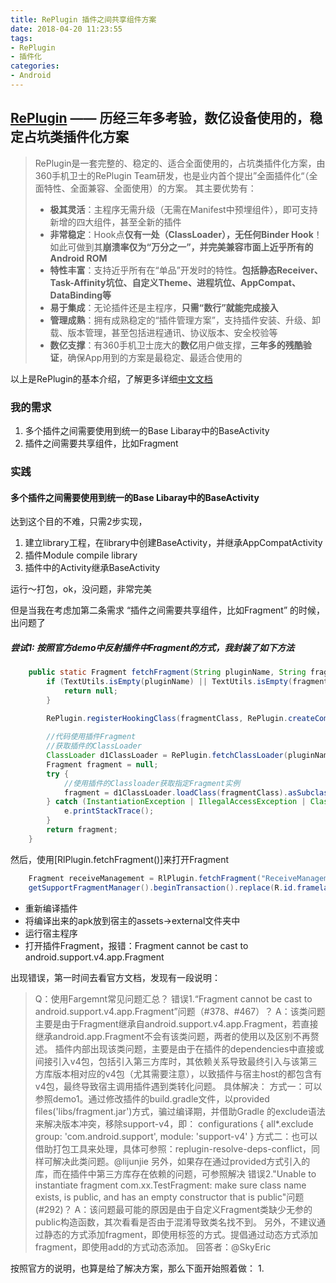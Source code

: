 ```yaml
---
title: RePlugin 插件之间共享组件方案
date: 2018-04-20 11:23:55
tags:
- RePlugin
- 插件化
categories:
- Android
---
```


<!--<p align="center">
  <a href="https://github.com/Qihoo360/RePlugin/wiki">
    <img alt="RePlugin Logo" src="https://github.com/Qihoo360/RePlugin/wiki/img/RePlugin.png" width="400"/>
  </a>
</p>
-->

## [RePlugin](https://github.com/Qihoo360/RePlugin) —— 历经三年多考验，数亿设备使用的，稳定占坑类插件化方案
> RePlugin是一套完整的、稳定的、适合全面使用的，占坑类插件化方案，由360手机卫士的RePlugin Team研发，也是业内首个提出”全面插件化“（全面特性、全面兼容、全面使用）的方案。
> 其主要优势有：
> * **极其灵活**：主程序无需升级（无需在Manifest中预埋组件），即可支持新增的四大组件，甚至全新的插件
> * **非常稳定**：Hook点**仅有一处（ClassLoader），无任何Binder Hook**！如此可做到其**崩溃率仅为“万分之一”，并完美兼容市面上近乎所有的Android ROM**
> * **特性丰富**：支持近乎所有在“单品”开发时的特性。**包括静态Receiver、Task-Affinity坑位、自定义Theme、进程坑位、AppCompat、DataBinding等**
> * **易于集成**：无论插件还是主程序，**只需“数行”就能完成接入**
> * **管理成熟**：拥有成熟稳定的“插件管理方案”，支持插件安装、升级、卸载、版本管理，甚至包括进程通讯、协议版本、安全校验等
> * **数亿支撑**：有360手机卫士庞大的**数亿**用户做支撑，**三年多的残酷验证**，确保App用到的方案是最稳定、最适合使用的

以上是RePlugin的基本介绍，了解更多详细[中文文档](https://github.com/Qihoo360/RePlugin)

### 我的需求
1. 多个插件之间需要使用到统一的Base Libaray中的BaseActivity
2. 插件之间需要共享组件，比如Fragment

### 实践
#### 多个插件之间需要使用到统一的Base Libaray中的BaseActivity
达到这个目的不难，只需2步实现，
 1. 建立library工程，在library中创建BaseActivity，并继承AppCompatActivity
 2. 插件Module compile library
 3. 插件中的Activity继承BaseActivity

运行～打包，ok，没问题，非常完美

但是当我在考虑加第二条需求 “插件之间需要共享组件，比如Fragment” 的时候，出问题了
##### 尝试1: 按照官方demo中反射插件中Fragment的方式，我封装了如下方法
```java
    public static Fragment fetchFragment(String pluginName, String fragmentClass) {
        if (TextUtils.isEmpty(pluginName) || TextUtils.isEmpty(fragmentClass)) {
            return null;
        }
        
        RePlugin.registerHookingClass(fragmentClass, RePlugin.createComponentName(pluginName, fragmentClass), null);

        //代码使用插件Fragment
        //获取插件的ClassLoader
        ClassLoader d1ClassLoader = RePlugin.fetchClassLoader(pluginName);
        Fragment fragment = null;
        try {
            //使用插件的Classloader获取指定Fragment实例
            fragment = d1ClassLoader.loadClass(fragmentClass).asSubclass(Fragment.class).newInstance();
        } catch (InstantiationException | IllegalAccessException | ClassNotFoundException e) {
            e.printStackTrace();
        }
        return fragment;
    }
```
然后，使用[RlPlugin.fetchFragment()]来打开Fragment
```java
    Fragment receiveManagement = RlPlugin.fetchFragment("ReceiveManagement", "com.rlzz.receivemanagement.BlankFragment");
    getSupportFragmentManager().beginTransaction().replace(R.id.framelayout, receiveManagement).commit();
```
- 重新编译插件
- 将编译出来的apk放到宿主的assets->external文件夹中
- 运行宿主程序
- 打开插件Fragment，报错：Fragment cannot be cast to android.support.v4.app.Fragment

出现错误，第一时间去看官方文档，发现有一段说明：
> Q：使用Fargemnt常见问题汇总？
错误1.“Fragment cannot be cast to android.support.v4.app.Fragment”问题（#378、#467）？
A：该类问题主要是由于Fragment继承自android.support.v4.app.Fragment，若直接继承android.app.Fragment不会有该类问题，两者的使用以及区别不再赘述。 插件内部出现该类问题，主要是由于在插件的dependencies中直接或间接引入v4包，包括引入第三方库时，其依赖关系导致最终引入与该第三方库版本相对应的v4包（尤其需要注意），以致插件与宿主host的都包含有v4包，最终导致宿主调用插件遇到类转化问题。
具体解决：
方式一：可以参照demo1。通过修改插件的build.gradle文件，以provided files('libs/fragment.jar')方式，骗过编译期，并借助Gradle 的exclude语法来解决版本冲突，移除support-v4，即：
configurations { all*.exclude group: 'com.android.support', module: 'support-v4' }
方式二：也可以借助打包工具来处理，具体可参照：replugin-resolve-deps-conflict，同样可解决此类问题。@lijunjie
另外，如果存在通过provided方式引入的库，而在插件中第三方库存在依赖的问题，可参照解决
错误2."Unable to instantiate fragment com.xx.TestFragment: make sure class name exists, is public, and has an empty constructor that is public"问题(#292)？
A：该问题最可能的原因是由于自定义Fragment类缺少无参的public构造函数，其次看看是否由于混淆导致类名找不到。 另外，不建议通过静态的方式添加fragment，即使用标签的方式。提倡通过动态方式添加fragment，即使用add的方式动态添加。
回答者：@SkyEric

按照官方的说明，也算是给了解决方案，那么下面开始照着做：
1. 

